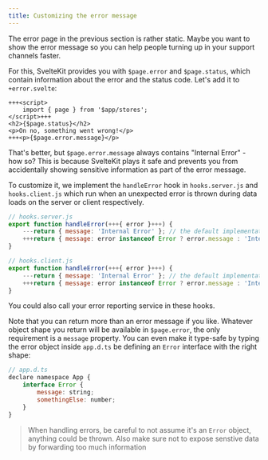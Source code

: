 ```yaml
---
title: Customizing the error message
---
```


The error page in the previous section is rather static. Maybe you want to show the error message so you can help people turning up in your support channels faster.

For this, SvelteKit provides you with `$page.error` and `$page.status`, which contain information about the error and the status code. Let's add it to `+error.svelte`:

```svelte
+++<script>
    import { page } from '$app/stores';
</script>+++
<h2>{$page.status}</h2>
<p>On no, something went wrong!</p>
+++<p>{$page.error.message}</p>
```

That's better, but `$page.error.message` always contains "Internal Error" - how so? This is because SvelteKit plays it safe and prevents you from accidentally showing sensitive information as part of the error message.

To customize it, we implement the `handleError` hook in `hooks.server.js` and `hooks.client.js` which run when an unexpected error is thrown during data loads on the server or client respectively.

```js
// hooks.server.js
export function handleError(+++{ error }+++) {
    ---return { message: 'Internal Error' }; // the default implementation of this hook---
    +++return { message: error instanceof Error ? error.message : 'Internal Error' };+++
}
```

```js
// hooks.client.js
export function handleError(+++{ error }+++) {
    ---return { message: 'Internal Error' }; // the default implementation of this hook---
    +++return { message: error instanceof Error ? error.message : 'Internal Error' };+++
}
```

You could also call your error reporting service in these hooks.

Note that you can return more than an error message if you like. Whatever object shape you return will be available in `$page.error`, the only requirement is a `message` property. You can even make it type-safe by typing the error object inside `app.d.ts` be defining an `Error` interface with the right shape:

```js
// app.d.ts
declare namespace App {
    interface Error {
        message: string;
        somethingElse: number;
    }
}
```

> When handling errors, be careful to not assume it's an `Error` object, anything could be thrown. Also make sure not to expose senstive data by forwarding too much information
